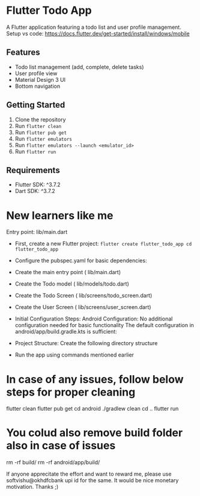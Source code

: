 # Flutter Todo App

A Flutter application featuring a todo list and user profile management.
Setup vs code: https://docs.flutter.dev/get-started/install/windows/mobile

## Features

- Todo list management (add, complete, delete tasks)
- User profile view
- Material Design 3 UI
- Bottom navigation

## Getting Started

1. Clone the repository
2. Run `flutter clean`
3. Run `flutter pub get`
4. Run `flutter emulators`
5. Run `flutter emulators --launch <emulator_id>`
7. Run `flutter run`

## Requirements

- Flutter SDK: ^3.7.2
- Dart SDK: ^3.7.2

# New learners like me

Entry point:  lib/main.dart

- First, create a new Flutter project:
  `flutter create flutter_todo_app
  cd flutter_todo_app`

- Configure the  pubspec.yaml for basic dependencies:
- Create the main entry point ( lib/main.dart)
- Create the Todo model ( lib/models/todo.dart)
- Create the Todo Screen ( lib/screens/todo_screen.dart)
- Create the User Screen ( lib/screens/user_screen.dart)
- Initial Configuration Steps:
    Android Configuration:
    No additional configuration needed for basic functionality
    The default configuration in  android/app/build.gradle.kts is sufficient:
- Project Structure: Create the following directory structure
- Run the app using commands mentioned earlier

# In case of any issues, follow below steps for proper cleaning
flutter clean
flutter pub get
cd android
./gradlew clean
cd ..
flutter run

# You colud also remove build folder also in case of issues
rm -rf build/
rm -rf android/app/build/



If anyone apprecitate the effort and want to reward me, please use softvishu@okhdfcbank upi id for the same. It would be nice monetary motivation. Thanks ;)

